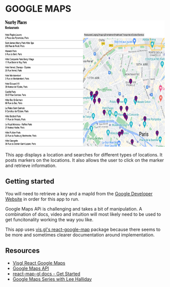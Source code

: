 # GOOGLE MAPS

<img src="./assets/map.png" width="600" height="400" />

This app displays a location and searches for different types of locations. It posts markers on the locations. It also allows the user to click on the marker and retrieve information.

## Getting started

You will need to retrieve a key and a mapId from the [Google Developer Website](https://developers.google.com/maps) in order for this app to run.

Google Maps APi is challenging and takes a bit of manipulation. A combination of docs, video and intuition will most likely need to be used to get funcitonality working the way you like.

This app uses [vis.gl's react-google-map](https://github.com/visgl/react-google-maps/tree/main) package because there seems to be more and sometimes clearer documentation around implementation.

## Resources

- [Visgl React Google Maps](https://github.com/visgl/react-google-maps/tree/main)
- [Google Maps API](https://developers.google.com/maps)
- [react-map-gl docs - Get Started](https://visgl.github.io/react-map-gl/docs/get-started)
- [Google Maps Series with Lee Halliday](https://www.youtube.com/watch?v=PfZ4oLftItk&list=PL2rFahu9sLJ2QuJaKKYDaJp0YqjFCDCtN)
